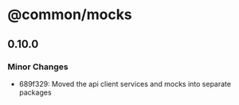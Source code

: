 # @common/mocks

## 0.10.0

### Minor Changes

- 689f329: Moved the api client services and mocks into separate packages

